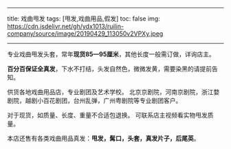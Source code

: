 
---

title: 戏曲甩发
tags: [甩发,戏曲用品,假发]
toc: false
img: https://cdn.jsdelivr.net/gh/ydx1013/ruilin-company/source/image/20190429_113050v2VPXy.jpeg

---
专业戏曲甩发头套，常年**现货85—95厘米**，其他长度一般需订做，详询店主。



**百分百保证全真发**，下水不打结，头发自然色，微微发黄，需要染黑的请提前告知。



供货各地戏曲用品店，专业剧团及艺术学校。 北京京剧院，河南京剧院，浙江婺剧院，越剧小百花剧团，台州乱弹，广州粤剧院等专业剧团客户。



对于现货，如质量、长度、重量不合适包退换。 可联系店主视频看实物甩发质量。



本店还售有各类戏曲用品真发：**甩发，髯口，头套，真发片子，后尾英**。



